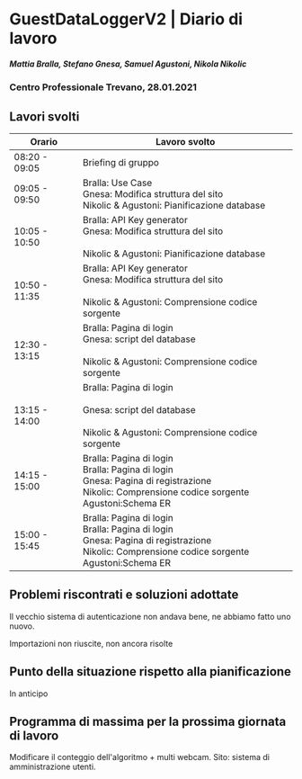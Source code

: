 # GuestDataLoggerV2 | Diario di lavoro
##### Mattia Bralla, Stefano Gnesa, Samuel Agustoni, Nikola Nikolic
### Centro Professionale Trevano, 28.01.2021

## Lavori svolti


|Orario        |Lavoro svolto                            |
|--------------|-----------------------------------------|
|08:20 - 09:05 | Briefing di gruppo   |
|09:05 - 09:50 | Bralla: Use Case<br>Gnesa: Modifica struttura del sito<br>Nikolic & Agustoni: Pianificazione database|
|10:05 - 10:50 | Bralla: API Key generator<br>Gnesa: Modifica struttura del sito<br><br>Nikolic & Agustoni: Pianificazione database|
|10:50 - 11:35 | Bralla: API Key generator<br>Gnesa: Modifica struttura del sito<br><br>Nikolic & Agustoni: Comprensione codice sorgente|
|12:30 - 13:15 | Bralla: Pagina di login<br>Gnesa: script del database<br><br>Nikolic & Agustoni: Comprensione codice sorgente|
|13:15 - 14:00 | Bralla: Pagina di login<br><br>Gnesa: script del database<br><br>Nikolic & Agustoni: Comprensione codice sorgente|
|14:15 - 15:00 | Bralla: Pagina di login<br>Bralla: Pagina di login<br>Gnesa: Pagina di registrazione<br>Nikolic: Comprensione codice sorgente<br>Agustoni:Schema ER|
|15:00 - 15:45 | Bralla: Pagina di login<br>Bralla: Pagina di login<br>Gnesa: Pagina di registrazione<br>Nikolic: Comprensione codice sorgente<br>Agustoni:Schema ER|
##  Problemi riscontrati e soluzioni adottate
Il vecchio sistema di autenticazione non andava bene, ne abbiamo fatto uno nuovo.

Importazioni non riuscite, non ancora risolte
 

##  Punto della situazione rispetto alla pianificazione
In anticipo

## Programma di massima per la prossima giornata di lavoro

Modificare il conteggio dell'algoritmo + multi webcam.
Sito: sistema di amministrazione utenti.
